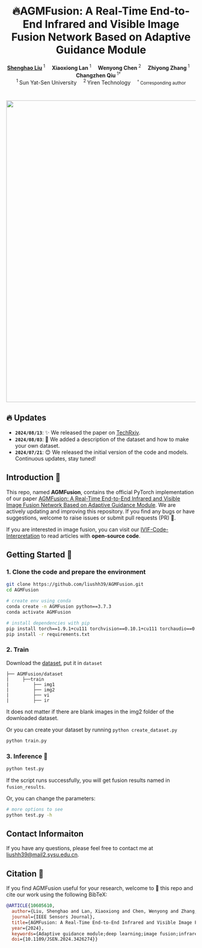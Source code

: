 <h1 align="center">🔥AGMFusion: A Real-Time End-to-End Infrared and Visible Image Fusion Network Based on Adaptive Guidance Module</h1>

<div align='center'>
    <a href='https://github.com/liushh39' target='_blank'><strong>Shenghao Liu</strong></a><sup> 1</sup>&emsp;
    <a target='_blank'><strong>Xiaoxiong Lan</strong></a><sup> 1</sup>&emsp;
    <a target='_blank'><strong>Wenyong Chen</strong></a><sup> 2</sup>&emsp;
    <a target='_blank'><strong>Zhiyong Zhang</strong></a><sup> 1</sup>&emsp;
    <a target='_blank'><strong>Changzhen Qiu</strong></a><sup> 1†</sup>&emsp;
</div>

<div align='center'>
    <sup>1 </sup>Sun Yat-Sen University&emsp; <sup>2 </sup>Yiren Technology&emsp; <small><sup>†</sup> Corresponding author</small>
</div>


<h1 align="center"><img src="https://github.com/liushh39/AGMFusion/blob/main/img/show.gif" width="800"></h1>

## 🔥 Updates
- **`2024/08/13`**: ✨ We released the paper on [TechRxiv](https://www.techrxiv.org/users/813809/articles/1215064-agmfusion-a-real-time-end-to-end-infrared-and-visible-image-fusion-network-based-on-adaptive-guidance-module).
- **`2024/08/03`**: 🤗 We added a description of the dataset and how to make your own dataset.
- **`2024/07/21`**: 😊 We released the initial version of the code and models. Continuous updates, stay tuned!

## Introduction 📖
This repo, named **AGMFusion**, contains the official PyTorch implementation of our paper [AGMFusion: A Real-Time End-to-End Infrared and Visible Image Fusion Network Based on Adaptive Guidance Module](https://ieeexplore.ieee.org/document/10605610).
We are actively updating and improving this repository. If you find any bugs or have suggestions, welcome to raise issues or submit pull requests (PR) 💖.

If you are interested in image fusion, you can visit our [IVIF-Code-Interpretation](https://github.com/liushh39/IVIF-Code-Interpretation) to read articles with **open-source code**.
## Getting Started 🏁
### 1. Clone the code and prepare the environment
```bash
git clone https://github.com/liushh39/AGMFusion.git
cd AGMFusion

# create env using conda
conda create -n AGMFusion python==3.7.3
conda activate AGMFusion

# install dependencies with pip
pip install torch==1.9.1+cu111 torchvision==0.10.1+cu111 torchaudio==0.9.1 -f https://download.pytorch.org/whl/torch_stable.html
pip install -r requirements.txt
```

### 2. Train
Download the [dataset](https://pan.baidu.com/s/1GqxXMHKGudMJT0IsqMmQ3w?pwd=8zki), put it in `dataset`
```
├── AGMFusion/dataset
|     ├──train
|         ├── img1
|         ├── img2
|         ├── vi
|         ├── ir
```
It does not matter if there are blank images in the img2 folder of the downloaded dataset.

Or you can create your dataset by running `python create_dataset.py`
```bash
python train.py
```
### 3. Inference 🚀

```bash
python test.py
```

If the script runs successfully, you will get fusion results named in `fusion_results`.

Or, you can change the parameters:

```bash
# more options to see
python test.py -h
```

## Contact Informaiton
If you have any questions, please feel free to contact me at liushh39@mail2.sysu.edu.cn.

## Citation 💖
If you find AGMFusion useful for your research, welcome to 🌟 this repo and cite our work using the following BibTeX:
```bibtex
@ARTICLE{10605610,
  author={Liu, Shenghao and Lan, Xiaoxiong and Chen, Wenyong and Zhang, Zhiyong and Qiu, Changzhen},
  journal={IEEE Sensors Journal}, 
  title={AGMFusion: A Real-Time End-to-End Infrared and Visible Image Fusion Network Based on Adaptive Guidance Module}, 
  year={2024},
  keywords={Adaptive guidance module;deep learning;image fusion;infrared and visible images},
  doi={10.1109/JSEN.2024.3426274}}
```
